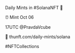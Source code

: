 Daily Mints in #SolanaNFT 🚀

⏰ Mint Oct 06

17UTC @PravdaVcube

🔗 thunft.com/daily-mints/solana

#NFTCollections